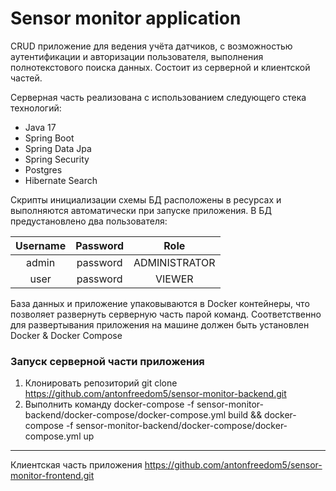 # Sensor monitor application

CRUD приложение для ведения учёта датчиков, с возможностью аутентификации и авторизации пользователя, выполнения полнотекстового поиска данных. Состоит из серверной и клиентской частей. 

Серверная часть реализована с использованием следующего стека технологий:
* Java 17
* Spring Boot
* Spring Data Jpa
* Spring Security
* Postgres
* Hibernate Search

Скрипты инициализации схемы БД расположены в ресурсах и выполняются автоматически при запуске приложения.
В БД предустановлено два пользователя:

| Username | Password |     Role      |
|:--------:|:--------:|:-------------:|
|  admin   | password | ADMINISTRATOR |
|   user   | password |    VIEWER     |

База данных и приложение упаковываются в Docker контейнеры, что позволяет развернуть серверную часть парой команд. Соответственно для развертывания приложения на машине должен быть установлен Docker & Docker Compose


### Запуск серверной части приложения

1. Клонировать репозиторий git clone https://github.com/antonfreedom5/sensor-monitor-backend.git
2. Выполнить команду docker-compose -f sensor-monitor-backend/docker-compose/docker-compose.yml build && docker-compose -f sensor-monitor-backend/docker-compose/docker-compose.yml up


---
Клиентская часть приложения https://github.com/antonfreedom5/sensor-monitor-frontend.git